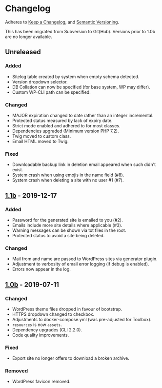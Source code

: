 # Changelog
Adheres to [Keep a Changelog][KC], and [Semantic Versioning][SV].

This has been migrated from Subversion to Git(Hub). Versions prior to 1.0b are
no longer available.

## Unreleased
### Added
- Sitelog table created by system when empty schema detected.
- Version dropdown selector.
- DB Collation can now be specified (for base system, WP may differ).
- Custom WP-CLI path can be specified.

### Changed
- MAJOR expiration changed to date rather than an integer incremental.
- Protected status measured by lack of expiry date.
- Strict mode enabled and adhered to for most classes.
- Dependencies upgraded (Minimum version PHP 7.2).
- Twig moved to custom class.
- Email HTML moved to Twig.

### Fixed
- Downloadable backup link in deletion email appeared when such didn't exist.
- System crash when using emojis in the name field (#8).
- System crash when deleting a site with no user #1 (#7).

## [1.1b] - 2019-12-17
### Added
- Password for the generated site is emailed to you (#2).
- Emails include more site details where applicable (#3).
- Warning messages can be shown via txt files in the root.
- Protected status to avoid a site being deleted.

### Changed
- Mail from and name are passed to WordPress sites via generator plugin.
- Adjustment to verbosity of email error logging (if debug is enabled).
- Errors now appear in the log.

## [1.0b] - 2019-07-11
### Changed
- WordPress theme files dropped in favour of bootstrap.
- HTTPS dropdown changed to checkbox.
- Adjustments to docker-compose.yml (was pre-adjusted for Toolbox).
- `resources` is now `assets`.
- Dependency upgrades (CLI 2.2.0).
- Code quality improvements.

### Fixed
- Export site no longer offers to download a broken archive.

### Removed
- WordPress favicon removed.

[KC]:   https://keepachangelog.com/en/1.0.0/
[SV]:   https://semver.org/spec/v2.0.0.html
[1.0b]: https://github.com/bredigital/wordpress-generator/releases/tag/1.0b
[1.1b]: https://github.com/bredigital/wordpress-generator/releases/tag/1.1b